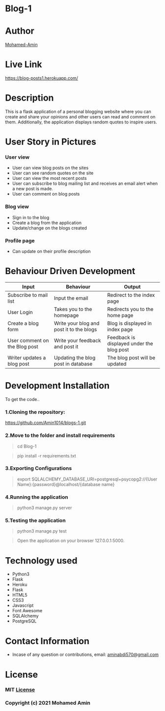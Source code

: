 # Blog-1
# Author
[Mohamed-Amin](https://github.com/Amin1014/blogs-1.git)
# Live Link
https://blog-posts1.herokuapp.com/
# Description
 This is a flask application of a personal blogging website where you can create and share your opinions and other users can read and comment on them. Additionally, the application displays random quotes to inspire users. 
# User Story in Pictures
### User view
* User can view blog posts on the sites
* User can see random quotes on the site
* User can view the most recent posts
* User can subscribe to blog mailing list and receives an email alert when a new post is made.
* User can comment on blog posts

### Blog view
* Sign in to the blog
* Create a blog from the application
* Update/change on the blogs created

### Profile page
* Can update on their profile description


 # Behaviour Driven Development
 |Input    | Behaviour | Output |
 ----------|-----------|--------|
 |Subscribe to mail list| Input the email | Redirect to the index page|
 |User Login | Takes you to the homepage | Redirects you to the home page|
 | Create a blog form | Write your blog and post it to the blogs | Blog is displayed in index page |
 | User comment on the Blog post| Write your feedback and post it | Feedback is displayed under the blog post |
 |Writer updates a blog post | Updating the blog post in database | The blog post will be updated |

# Development Installation
To get the code..
### 1.Cloning the repository:
https://github.com/Amin1014/blogs-1.git
### 2.Move to the folder and install requirements
> cd Blog-1

>pip install -r requirements.txt
### 3.Exporting Configurations
>export SQLALCHEMY_DATABASE_URI=postgresql+psycopg2://{User Name}:{password}@localhost/{database name}
### 4.Running the application
>python3 manage.py server
### 5.Testing the application
>python3 manage.py test

>Open the application on your browser 127.0.0.1:5000.


# Technology used
* Python3
* Flask
* Heroku
* Flask
* HTML5
* CSS3
* Javascript
* Font Awesome
* SQLAlchemy
* PostgreSQL
# Contact Information
* Incase of any question or contributions, email: aminabdi570@gmail.com
# License
### MIT [License](LICENSE)
### Copyright (c) 2021 Mohamed Amin